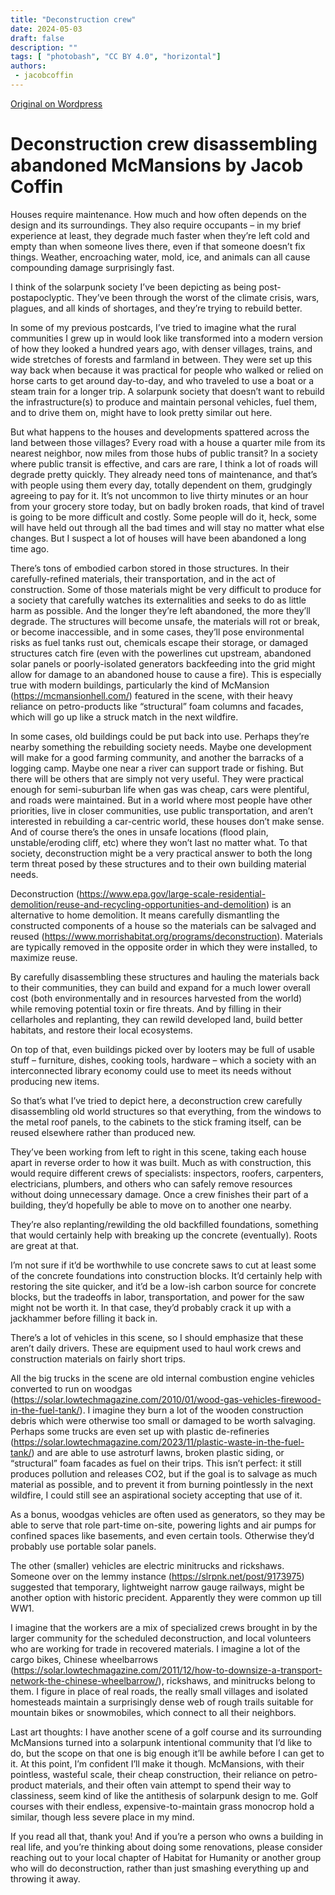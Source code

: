 ```yaml
---
title: "Deconstruction crew"
date: 2024-05-03
draft: false
description: ""
tags: [ "photobash", "CC BY 4.0", "horizontal"]
authors:
 - jacobcoffin
---
```


[Original on Wordpress](https://jacobcoffinwrites.wordpress.com/2024/05/02/deconstruction-crew-disassembling-abandoned-mcmansions-so-the-material-can-be-reused/)

# Deconstruction crew disassembling abandoned McMansions by Jacob Coffin

Houses require maintenance. How much and how often depends on the design and its surroundings. They also require occupants – in my brief experience at least, they degrade much faster when they’re left cold and empty than when someone lives there, even if that someone doesn’t fix things. Weather, encroaching water, mold, ice, and animals can all cause compounding damage surprisingly fast.

I think of the solarpunk society I’ve been depicting as being post-postapoclyptic. They’ve been through the worst of the climate crisis, wars, plagues, and all kinds of shortages, and they’re trying to rebuild better.

In some of my previous postcards, I’ve tried to imagine what the rural communities I grew up in would look like transformed into a modern version of how they looked a hundred years ago, with denser villages, trains, and wide stretches of forests and farmland in between. They were set up this way back when because it was practical for people who walked or relied on horse carts to get around day-to-day, and who traveled to use a boat or a steam train for a longer trip. A solarpunk society that doesn’t want to rebuild the infrastructure(s) to produce and maintain personal vehicles, fuel them, and to drive them on, might have to look pretty similar out here.

But what happens to the houses and developments spattered across the land between those villages? Every road with a house a quarter mile from its nearest neighbor, now miles from those hubs of public transit? In a society where public transit is effective, and cars are rare, I think a lot of roads will degrade pretty quickly. They already need tons of maintenance, and that’s with people using them every day, totally dependent on them, grudgingly agreeing to pay for it. It’s not uncommon to live thirty minutes or an hour from your grocery store today, but on badly broken roads, that kind of travel is going to be more difficult and costly. Some people will do it, heck, some will have held out through all the bad times and will stay no matter what else changes. But I suspect a lot of houses will have been abandoned a long time ago.

There’s tons of embodied carbon stored in those structures. In their carefully-refined materials, their transportation, and in the act of construction. Some of those materials might be very difficult to produce for a society that carefully watches its externalities and seeks to do as little harm as possible. And the longer they’re left abandoned, the more they’ll degrade. The structures will become unsafe, the materials will rot or break, or become inaccessible, and in some cases, they’ll pose environmental risks as fuel tanks rust out, chemicals escape their storage, or damaged structures catch fire (even with the powerlines cut upstream, abandoned solar panels or poorly-isolated generators backfeeding into the grid might allow for damage to an abandoned house to cause a fire). This is especially true with modern buildings, particularly the kind of McMansion (https://mcmansionhell.com/) featured in the scene, with their heavy reliance on petro-products like “structural” foam columns and facades, which will go up like a struck match in the next wildfire.

In some cases, old buildings could be put back into use. Perhaps they’re nearby something the rebuilding society needs. Maybe one development will make for a good farming community, and another the barracks of a logging camp. Maybe one near a river can support trade or fishing. But there will be others that are simply not very useful. They were practical enough for semi-suburban life when gas was cheap, cars were plentiful, and roads were maintained. But in a world where most people have other priorities, live in closer communities, use public transportation, and aren’t interested in rebuilding a car-centric world, these houses don’t make sense. And of course there’s the ones in unsafe locations (flood plain, unstable/eroding cliff, etc) where they won’t last no matter what.
To that society, deconstruction might be a very practical answer to both the long term threat posed by these structures and to their own building material needs.

Deconstruction (https://www.epa.gov/large-scale-residential-demolition/reuse-and-recycling-opportunities-and-demolition) is an alternative to home demolition. It means carefully dismantling the constructed components of a house so the materials can be salvaged and reused (https://www.morrishabitat.org/programs/deconstruction). Materials are typically removed in the opposite order in which they were installed, to maximize reuse.

By carefully disassembling these structures and hauling the materials back to their communities, they can build and expand for a much lower overall cost (both environmentally and in resources harvested from the world) while removing potential toxin or fire threats. And by filling in their cellarholes and replanting, they can rewild developed land, build better habitats, and restore their local ecosystems.

On top of that, even buildings picked over by looters may be full of usable stuff – furniture, dishes, cooking tools, hardware – which a society with an interconnected library economy could use to meet its needs without producing new items.

So that’s what I’ve tried to depict here, a deconstruction crew carefully disassembling old world structures so that everything, from the windows to the metal roof panels, to the cabinets to the stick framing itself, can be reused elsewhere rather than produced new.

They’ve been working from left to right in this scene, taking each house apart in reverse order to how it was built. Much as with construction, this would require different crews of specialists: inspectors, roofers, carpenters, electricians, plumbers, and others who can safely remove resources without doing unnecessary damage. Once a crew finishes their part of a building, they’d hopefully be able to move on to another one nearby.

They’re also replanting/rewilding the old backfilled foundations, something that would certainly help with breaking up the concrete (eventually). Roots are great at that.

I’m not sure if it’d be worthwhile to use concrete saws to cut at least some of the concrete foundations into construction blocks. It’d certainly help with restoring the site quicker, and it’d be a low-ish carbon source for concrete blocks, but the tradeoffs in labor, transportation, and power for the saw might not be worth it. In that case, they’d probably crack it up with a jackhammer before filling it back in.

There’s a lot of vehicles in this scene, so I should emphasize that these aren’t daily drivers. These are equipment used to haul work crews and construction materials on fairly short trips.

All the big trucks in the scene are old internal combustion engine vehicles converted to run on woodgas (https://solar.lowtechmagazine.com/2010/01/wood-gas-vehicles-firewood-in-the-fuel-tank/). I imagine they burn a lot of the wooden construction debris which were otherwise too small or damaged to be worth salvaging. Perhaps some trucks are even set up with plastic de-refineries (https://solar.lowtechmagazine.com/2023/11/plastic-waste-in-the-fuel-tank/) and are able to use astroturf lawns, broken plastic siding, or “structural” foam facades as fuel on their trips. This isn’t perfect: it still produces pollution and releases CO2, but if the goal is to salvage as much material as possible, and to prevent it from burning pointlessly in the next wildfire, I could still see an aspirational society accepting that use of it.

As a bonus, woodgas vehicles are often used as generators, so they may be able to serve that role part-time on-site, powering lights and air pumps for confined spaces like basements, and even certain tools. Otherwise they’d probably use portable solar panels.

The other (smaller) vehicles are electric minitrucks and rickshaws. Someone over on the lemmy instance (https://slrpnk.net/post/9173975) suggested that temporary, lightweight narrow gauge railways, might be another option with historic precident. Apparently they were common up till WW1.

I imagine that the workers are a mix of specialized crews brought in by the larger community for the scheduled deconstruction, and local volunteers who are working for trade in recovered materials. I imagine a lot of the cargo bikes, Chinese wheelbarrows (https://solar.lowtechmagazine.com/2011/12/how-to-downsize-a-transport-network-the-chinese-wheelbarrow/), rickshaws, and minitrucks belong to them. I figure in place of real roads, the really small villages and isolated homesteads maintain a surprisingly dense web of rough trails suitable for mountain bikes or snowmobiles, which connect to all their neighbors.

Last art thoughts: I have another scene of a golf course and its surrounding McMansions turned into a solarpunk intentional community that I’d like to do, but the scope on that one is big enough it’ll be awhile before I can get to it. At this point, I’m confident I’ll make it though. McMansions, with their pointless, wasteful scale, their cheap construction, their reliance on petro-product materials, and their often vain attempt to spend their way to classiness, seem kind of like the antithesis of solarpunk design to me. Golf courses with their endless, expensive-to-maintain grass monocrop hold a similar, though less severe place in my mind.

If you read all that, thank you! And if you’re a person who owns a building in real life, and you’re thinking about doing some renovations, please consider reaching out to your local chapter of Habitat for Humanity or another group who will do deconstruction, rather than just smashing everything up and throwing it away.

